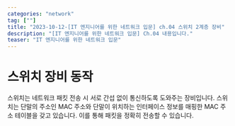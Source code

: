 ```yaml
---
categories: "network"
tag: [""]
title: "2023-10-12-[IT 엔지니어를 위한 네트워크 입문] ch.04 스위치 2계층 장비"
description: "[IT 엔지니어를 위한 네트워크 입문] Ch.04 내용입니다."
teaser: "IT 엔지니어를 위한 네트워크 입문"
---
```


# 스위치 장비 동작

스위치는 네트워크 패킷 전송 시 서로 간섭 없이 통신하도록 도와주는 장비입니다. 스위치는 단말의 주소인 MAC 주소와 단말이 위치하는 인터페이스 정보를 매핑한 MAC 주소 테이블을 갖고 있습니다. 이를 통해 패킷을 정확히 전송할 수 있습니다. 